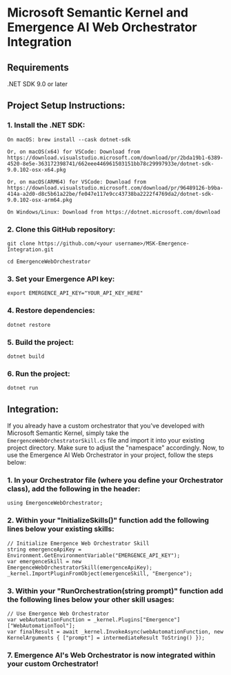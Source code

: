 # Microsoft Semantic Kernel and Emergence AI Web Orchestrator Integration

## Requirements
.NET SDK 9.0 or later

## Project Setup Instructions:

### 1. Install the .NET SDK:
    On macOS: brew install --cask dotnet-sdk
    
    Or, on macOS(x64) for VSCode: Download from https://download.visualstudio.microsoft.com/download/pr/2bda19b1-6389-4520-8e5e-363172398741/662eee446961503151bb78c29997933e/dotnet-sdk-9.0.102-osx-x64.pkg
    
    Or, on macOS(ARM64) for VSCode: Download from https://download.visualstudio.microsoft.com/download/pr/96489126-b9ba-414a-a2d0-d8c5b61a22be/fe047e117e9cc43738ba2222f4769da2/dotnet-sdk-9.0.102-osx-arm64.pkg
    
    On Windows/Linux: Download from https://dotnet.microsoft.com/download


### 2. Clone this GitHub repository:
   
    git clone https://github.com/<your username>/MSK-Emergence-Integration.git
   
    cd EmergenceWebOrchestrator


### 3. Set your Emergence API key:
   
    export EMERGENCE_API_KEY="YOUR_API_KEY_HERE"


### 4. Restore dependencies:

    dotnet restore


### 5. Build the project:
   
    dotnet build


### 6. Run the project:
    
    dotnet run


## Integration:
If you already have a custom orchestrator that you've developed with Microsoft Semantic Kernel, simply take the `EmergenceWebOrchestratorSkill.cs` file and import it into your existing project directory. Make sure to adjust the "namespace" accordingly. Now, to use the Emergence AI Web Orchestrator in your project, follow the steps below:

### 1. In your Orchestrator file (where you define your Orchestrator class), add the following in the header:
   
    using EmergenceWebOrchestrator;


### 2. Within your "InitializeSkills()" function add the following lines below your existing skills:
   
    // Initialize Emergence Web Orchestrator Skill
    string emergenceApiKey = Environment.GetEnvironmentVariable("EMERGENCE_API_KEY");
    var emergenceSkill = new EmergenceWebOrchestratorSkill(emergenceApiKey);
    _kernel.ImportPluginFromObject(emergenceSkill, "Emergence");


### 3. Within your "RunOrchestration(string prompt)" function add the following lines below your other skill usages:
   
    // Use Emergence Web Orchestrator
    var webAutomationFunction = _kernel.Plugins["Emergence"]["WebAutomationTool"];
    var finalResult = await _kernel.InvokeAsync(webAutomationFunction, new KernelArguments { ["prompt"] = intermediateResult ToString() });


### 7. Emergence AI's Web Orchestrator is now integrated within your custom Orchestrator!
